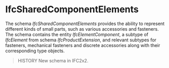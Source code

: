 IfcSharedComponentElements
==========================

The schema _IfcSharedComponentElements_ provides the ability to represent different kinds of small parts, such as various accessories and fasteners. The schema contains the entity _IfcElementComponent_, a subtype of _IfcElement_ from schema _IfcProductExtension_, and relevant subtypes for fasteners, mechanical fasteners and discrete accessories along with their corresponding type objects.

> HISTORY New schema in IFC2x2.
